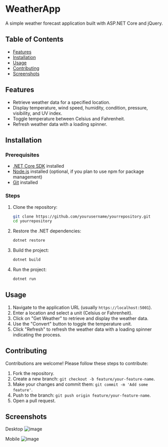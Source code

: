 # WeatherApp

A simple weather forecast application built with ASP.NET Core and jQuery.

## Table of Contents
- [Features](#features)
- [Installation](#installation)
- [Usage](#usage)
- [Contributing](#contributing)
- [Screenshots](#Screenshots)

## Features
- Retrieve weather data for a specified location.
- Display temperature, wind speed, humidity, condition, pressure, visibility, and UV index.
- Toggle temperature between Celsius and Fahrenheit.
- Refresh weather data with a loading spinner.

## Installation

### Prerequisites
- [.NET Core SDK](https://dotnet.microsoft.com/download) installed
- [Node.js](https://nodejs.org/) installed (optional, if you plan to use npm for package management)
- [Git](https://git-scm.com/) installed

### Steps
1. Clone the repository:
    ```bash
    git clone https://github.com/yourusername/yourrepository.git
    cd yourrepository
    ```

2. Restore the .NET dependencies:
    ```bash
    dotnet restore
    ```

3. Build the project:
    ```bash
    dotnet build
    ```

4. Run the project:
    ```bash
    dotnet run
    ```

## Usage
1. Navigate to the application URL (usually `https://localhost:5001`).
2. Enter a location and select a unit (Celsius or Fahrenheit).
3. Click on "Get Weather" to retrieve and display the weather data.
4. Use the "Convert" button to toggle the temperature unit.
5. Click "Refresh" to refresh the weather data with a loading spinner indicating the process.

## Contributing
Contributions are welcome! Please follow these steps to contribute:
1. Fork the repository.
2. Create a new branch: `git checkout -b feature/your-feature-name`.
3. Make your changes and commit them: `git commit -m 'Add some feature'`.
4. Push to the branch: `git push origin feature/your-feature-name`.
5. Open a pull request.

## Screenshots

Desktop 
![image](https://github.com/FROST113/MVC-Weather-App/assets/132884458/4ce29cae-aac7-40e7-be21-b2cd6affc196)

Mobile
![image](https://github.com/FROST113/MVC-Weather-App/assets/132884458/156a996f-80f1-4322-b5b2-3f1399a63a41)



